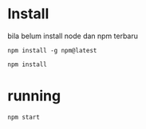 # Install

bila belum install node dan npm terbaru
```
npm install -g npm@latest
```

```
npm install
```

# running

```
npm start
```